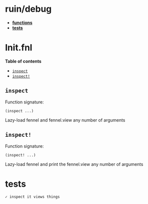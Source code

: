 # ruin/debug

- **[functions](#initfnl)**
- **[tests](#tests)**

# Init.fnl

**Table of contents**

- [`inspect`](#inspect)
- [`inspect!`](#inspect-1)

## `inspect`
Function signature:

```
(inspect ...)
```

Lazy-load fennel and fennel.view any number of arguments

## `inspect!`
Function signature:

```
(inspect! ...)
```

Lazy-load fennel and print the fennel.view any number of arguments


<!-- Generated with Fenneldoc v1.0.0
     https://gitlab.com/andreyorst/fenneldoc -->

# tests
```
✓ inspect it views things
```
